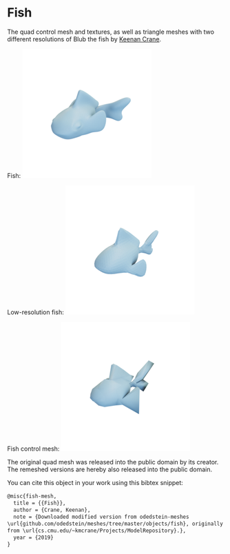 # Fish

The quad control mesh and textures, as well as triangle meshes with two different resolutions of Blub the fish by [Keenan Crane](https://www.cs.cmu.edu/~kmcrane/Projects/ModelRepository/).

Fish:
![fish](fish.png)

Low-resolution fish:
![fish_low_resolution](fish_low_resolution.png)

Fish control mesh:
![fish_control_mesh](fish_control_mesh.png)

The original quad mesh was released into the public domain by its creator.
The remeshed versions are hereby also released into the public domain.

You can cite this object in your work using this bibtex snippet:
```
@misc{fish-mesh,
  title = {{Fish}},
  author = {Crane, Keenan},
  note = {Downloaded modified version from odedstein-meshes \url{github.com/odedstein/meshes/tree/master/objects/fish}, originally from \url{cs.cmu.edu/~kmcrane/Projects/ModelRepository}.},
  year = {2019}
}
```
